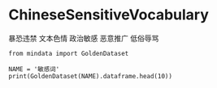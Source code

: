 # ChineseSensitiveVocabulary
暴恐违禁 文本色情 政治敏感 恶意推广 低俗辱骂

```
from mindata import GoldenDataset

NAME = '敏感词'
print(GoldenDataset(NAME).dataframe.head(10))

```
